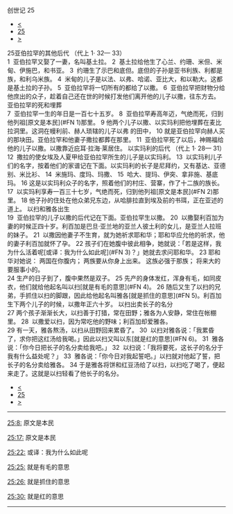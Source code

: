 ﻿





 创世记 25




* [<](bible/GEN24.md)
* [25](bible/GEN.md)
* [>](bible/GEN26.md)



 
25亚伯拉罕的其他后代 （代上
1·
32—
33）  
1  亚伯拉罕又娶了一妻，名叫基土拉。 
2  基土拉给他生了心兰、约珊、米但、米甸、伊施巴，和书亚。 
3  约珊生了示巴和底但。底但的子孙是亚书利族、利都是族，和利乌米族。 
4  米甸的儿子是以法、以弗、哈诺、亚比大，和以勒大。这都是基土拉的子孙。 
5  亚伯拉罕将一切所有的都给了以撒。 
6  亚伯拉罕把财物分给他庶出的众子，趁着自己还在世的时候打发他们离开他的儿子以撒，往东方去。 亚伯拉罕的死和埋葬  
7  亚伯拉罕一生的年日是一百七十五岁。 
8  亚伯拉罕寿高年迈，气绝而死，归到他列祖[原文是本民](#FN
1)那里。 
9 他两个儿子以撒、以实玛利把他埋葬在麦比拉洞里。这洞在幔利前、赫人琐辖的儿子以弗 的田中， 
10 就是亚伯拉罕向赫人买的那块田。亚伯拉罕和他妻子撒拉都葬在那里。 
11  亚伯拉罕死了以后，神赐福给他的儿子以撒。以撒靠近庇耳·拉海·莱居住。 以实玛利的后代 （代上
1·
28—
31）  
12  撒拉的使女埃及人夏甲给亚伯拉罕所生的儿子是以实玛利。 
13  以实玛利儿子们的名字，按着他们的家谱记在下面。以实玛利的长子是尼拜约，又有基达、亚德别、米比衫、 
14  米施玛、度玛、玛撒、 
15  哈大、提玛、伊突、拿非施、基底玛。 
16 这是以实玛利众子的名字，照着他们的村庄、营寨，作了十二族的族长。 
17  以实玛利享寿一百三十七岁，气绝而死，归到他列祖[原文是本民](#FN
2)那里。 
18 他子孙的住处在他众弟兄东边，从哈腓拉直到埃及前的书珥，正在亚述的道上。 以扫和雅各出生  
19  亚伯拉罕的儿子以撒的后代记在下面。亚伯拉罕生以撒。 
20  以撒娶利百加为妻的时候正四十岁。利百加是巴旦·亚兰地的亚兰人彼土利的女儿，是亚兰人拉班的妹子。 
21  以撒因他妻子不生育，就为她祈求耶和华；耶和华应允他的祈求，他的妻子利百加就怀了孕。 
22 孩子们在她腹中彼此相争，她就说：「若是这样，我为什么活着呢[或译：我为什么如此呢](#FN
3)？」她就去求问耶和华。 
23 耶和华对她说： 两国在你腹内； 两族要从你身上出来。 这族必强于那族； 将来大的要服事小的。  
24 生产的日子到了，腹中果然是双子。 
25 先产的身体发红，浑身有毛，如同皮衣，他们就给他起名叫以扫[就是有毛的意思](#FN
4)。 
26 随后又生了以扫的兄弟，手抓住以扫的脚跟，因此给他起名叫雅各[就是抓住的意思](#FN
5)。利百加生下两个儿子的时候，以撒年正六十岁。 以扫出卖长子的名分  
27 两个孩子渐渐长大，以扫善于打猎，常在田野；雅各为人安静，常住在帐棚里。 
28  以撒爱以扫，因为常吃他的野味；利百加却爱雅各。  
29 有一天，雅各熬汤，以扫从田野回来累昏了。 
30  以扫对雅各说：「我累昏了，求你把这红汤给我喝。」因此以扫又叫以东[就是红的意思](#FN
6)。 
31  雅各说：「你今日把长子的名分卖给我吧。」 
32  以扫说：「我将要死，这长子的名分于我有什么益处呢？」 
33  雅各说：「你今日对我起誓吧。」以扫就对他起了誓，把长子的名分卖给雅各。 
34 于是雅各将饼和红豆汤给了以扫，以扫吃了喝了，便起来走了。这就是以扫轻看了他长子的名分。 
* [<](bible/GEN24.md)
* [25](bible/GEN.md)
* [>](bible/GEN26.md)





---


[25:8:](#V8)
原文是本民


[25:17:](#V17)
原文是本民


[25:22:](#V22)
或译：我为什么如此呢


[25:25:](#V25)
就是有毛的意思


[25:26:](#V26)
就是抓住的意思


[25:30:](#V30)
就是红的意思




---









